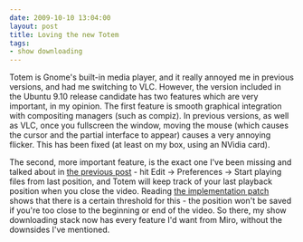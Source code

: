 ```yaml
---
date: 2009-10-10 13:04:00
layout: post
title: Loving the new Totem
tags:
- show downloading
---
```


Totem is Gnome's built-in media player, and it really annoyed me in previous
versions, and had me switching to VLC. However, the version included in the
Ubuntu 9.10 release candidate has two features which are very important, in my
opinion. The first feature is smooth graphical integration with compositing
managers (such as compiz). In previous versions, as well as VLC, once you
fullscreen the window, moving the mouse (which causes the cursor and the
partial interface to appear) causes a very annoying flicker. This has been
fixed (at least on my box, using an NVidia card).

The second, more important feature, is the exact one I've been missing and
talked about in [the previous
post](http://blog.lutzky.net/2009/09/05/my-show-downloading-stack) - hit Edit
-> Preferences -> Start playing files from last position, and Totem will keep
track of your last playback position when you close the video. Reading [the
implementation patch](http://article.gmane.org/gmane.comp.gnome.svn/223873)
shows that there is a certain threshold for this - the position won't be saved
if you're too close to the beginning or end of the video. So there, my show
downloading stack now has every feature I'd want from Miro, without the
downsides I've mentioned.
